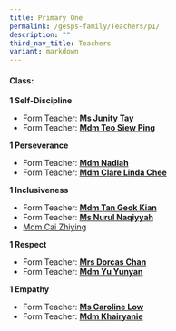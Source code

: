 ```yaml
---
title: Primary One
permalink: /gesps-family/Teachers/p1/
description: ""
third_nav_title: Teachers
variant: markdown
---
```

#### Class:

**1 Self-Discipline**

*   Form Teacher: **[Ms Junity Tay](mailto:junity_tay@schools.gov.sg)**
*   Form Teacher: **[Mdm Teo Siew Ping](mailto:teo_siew_ping_paulyne@schools.gov.sg)**

**1 Perseverance**

*   Form Teacher: **[Mdm Nadiah](mailto:nadiah_sheik_allahuddin@schools.gov.sg)**
*   Form Teacher: **[Mdm Clare Linda Chee](mailto:chee_lin_gia@schools.gov.sg)**

**1 Inclusiveness**

*   Form Teacher: **[Mdm Tan Geok Kian](mailto:tan_geok_kian@schools.gov.sg)**
*   Form Teacher: **[Ms Nurul Naqiyyah](mailto:nurul_naqiyyah_mohd_kamal@schools.gov.sg)**
*   [Mdm Cai Zhiying](mailto:cai_zhiying@schools.gov.sg)

**1 Respect**  

*   Form Teacher: **[Mrs Dorcas Chan](mailto:koh_kah_fong_dorcas@schools.gov.sg)**
*   Form Teacher: **[Mdm Yu Yunyan](mailto:yu_yunyan@schools.gov.sg)**

**1 Empathy**

*   Form Teacher: **[Ms Caroline Low](mailto:low_kwee_choo_caroline@schools.gov.sg)**
*   Form Teacher: **[Mdm Khairyanie](mailto:Khairyanie_Kamsani@schools.gov.sg)**